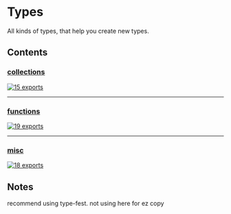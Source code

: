 # Types

<!-- SUMMARY:START -->

All kinds of types, that help you create new types.

<!-- SUMMARY:END -->

## Contents

<!-- TOC:START -->

### [collections](https://github.com/JanMalch/ts-experiments/blob/master/src/types/collections.ts)

[![15 exports](https://img.shields.io/badge/exports-15-blue)](https://github.com/JanMalch/ts-experiments/blob/master/src/types/collections.ts)

---

### [functions](https://github.com/JanMalch/ts-experiments/blob/master/src/types/functions.ts)

[![19 exports](https://img.shields.io/badge/exports-19-blue)](https://github.com/JanMalch/ts-experiments/blob/master/src/types/functions.ts)

---

### [misc](https://github.com/JanMalch/ts-experiments/blob/master/src/types/misc.ts)

[![18 exports](https://img.shields.io/badge/exports-18-blue)](https://github.com/JanMalch/ts-experiments/blob/master/src/types/misc.ts)

<!-- TOC:END -->

## Notes

recommend using type-fest. not using here for ez copy
